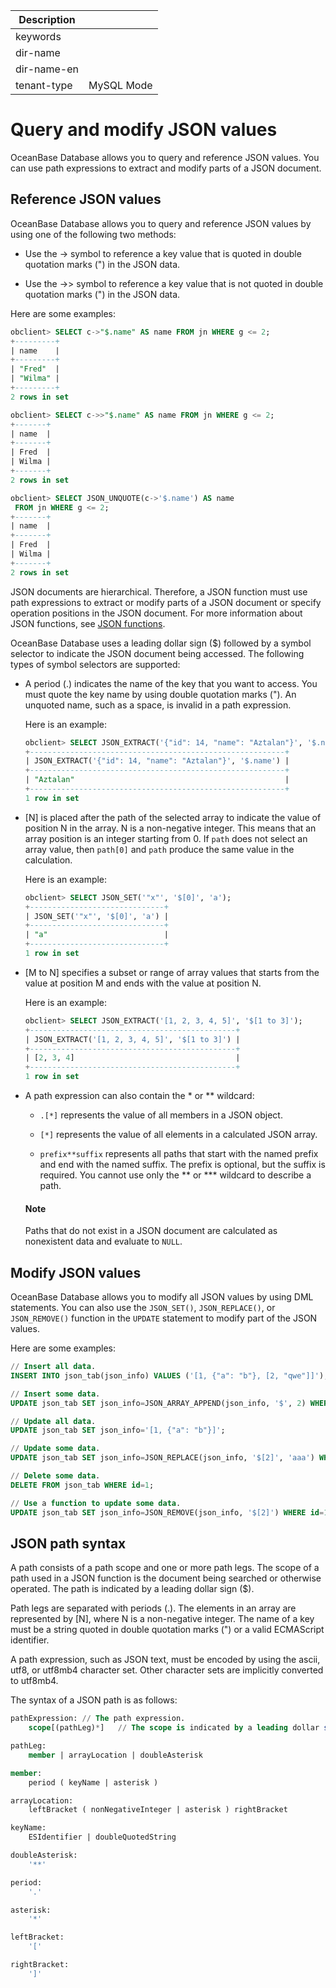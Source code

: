 | Description   |                 |
|---------------|-----------------|
| keywords      |                 |
| dir-name      |                 |
| dir-name-en   |                 |
| tenant-type   | MySQL Mode      |

# Query and modify JSON values


OceanBase Database allows you to query and reference JSON values. You can use path expressions to extract and modify parts of a JSON document.

## Reference JSON values

OceanBase Database allows you to query and reference JSON values by using one of the following two methods:

* Use the -\> symbol to reference a key value that is quoted in double quotation marks (") in the JSON data.

* Use the -\>\> symbol to reference a key value that is not quoted in double quotation marks (") in the JSON data.

Here are some examples:

```sql
obclient> SELECT c->"$.name" AS name FROM jn WHERE g <= 2;
+---------+
| name    |
+---------+
| "Fred"  |
| "Wilma" |
+---------+
2 rows in set

obclient> SELECT c->>"$.name" AS name FROM jn WHERE g <= 2;
+-------+
| name  |
+-------+
| Fred  |
| Wilma |
+-------+
2 rows in set

obclient> SELECT JSON_UNQUOTE(c->'$.name') AS name
 FROM jn WHERE g <= 2;
+-------+
| name  |
+-------+
| Fred  |
| Wilma |
+-------+
2 rows in set
```

JSON documents are hierarchical. Therefore, a JSON function must use path expressions to extract or modify parts of a JSON document or specify operation positions in the JSON document. For more information about JSON functions, see [JSON functions](../../../400.functions-of-mysql-mode/700.json-functions-of-mysql-mode/100.create-json-text-function-of-mysql-mode/100.json-array-of-mysql-mode.md).

OceanBase Database uses a leading dollar sign ($) followed by a symbol selector to indicate the JSON document being accessed. The following types of symbol selectors are supported:

* A period (.) indicates the name of the key that you want to access. You must quote the key name by using double quotation marks ("). An unquoted name, such as a space, is invalid in a path expression.

   Here is an example:

   ```sql
   obclient> SELECT JSON_EXTRACT('{"id": 14, "name": "Aztalan"}', '$.name');
   +---------------------------------------------------------+
   | JSON_EXTRACT('{"id": 14, "name": "Aztalan"}', '$.name') |
   +---------------------------------------------------------+
   | "Aztalan"                                               |
   +---------------------------------------------------------+
   1 row in set
   ```

* \[N\] is placed after the path of the selected array to indicate the value of position N in the array. N is a non-negative integer. This means that an array position is an integer starting from 0. If `path` does not select an array value, then `path[0]` and `path` produce the same value in the calculation.

   Here is an example:

   ```sql
   obclient> SELECT JSON_SET('"x"', '$[0]', 'a');
   +------------------------------+
   | JSON_SET('"x"', '$[0]', 'a') |
   +------------------------------+
   | "a"                          |
   +------------------------------+
   1 row in set
   ```

* \[M to N\] specifies a subset or range of array values that starts from the value at position M and ends with the value at position N.

   Here is an example:

   ```sql
   obclient> SELECT JSON_EXTRACT('[1, 2, 3, 4, 5]', '$[1 to 3]');
   +----------------------------------------------+
   | JSON_EXTRACT('[1, 2, 3, 4, 5]', '$[1 to 3]') |
   +----------------------------------------------+
   | [2, 3, 4]                                    |
   +----------------------------------------------+
   1 row in set
   ```

* A path expression can also contain the \* or \*\* wildcard:

   * `.[*]` represents the value of all members in a JSON object.

   * `[*]` represents the value of all elements in a calculated JSON array.

   * `prefix**suffix` represents all paths that start with the named prefix and end with the named suffix. The prefix is optional, but the suffix is required. You cannot use only the \*\* or \*\*\* wildcard to describe a path.

  <main id="notice" type='explain'>
    <h4>Note</h4>
    <p>Paths that do not exist in a JSON document are calculated as nonexistent data and evaluate to <code>NULL</code>. </p>
  </main>

## Modify JSON values

OceanBase Database allows you to modify all JSON values by using DML statements. You can also use the `JSON_SET()`, `JSON_REPLACE()`, or `JSON_REMOVE()` function in the `UPDATE` statement to modify part of the JSON values.

Here are some examples:

```sql
// Insert all data.
INSERT INTO json_tab(json_info) VALUES ('[1, {"a": "b"}, [2, "qwe"]]');

// Insert some data.
UPDATE json_tab SET json_info=JSON_ARRAY_APPEND(json_info, '$', 2) WHERE id=1;

// Update all data.
UPDATE json_tab SET json_info='[1, {"a": "b"}]';

// Update some data.
UPDATE json_tab SET json_info=JSON_REPLACE(json_info, '$[2]', 'aaa') WHERE id=1;

// Delete some data.
DELETE FROM json_tab WHERE id=1;

// Use a function to update some data.
UPDATE json_tab SET json_info=JSON_REMOVE(json_info, '$[2]') WHERE id=1;
```

## JSON path syntax

A path consists of a path scope and one or more path legs. The scope of a path used in a JSON function is the document being searched or otherwise operated. The path is indicated by a leading dollar sign ($).

Path legs are separated with periods (.). The elements in an array are represented by \[N\], where N is a non-negative integer. The name of a key must be a string quoted in double quotation marks (") or a valid ECMAScript identifier.

A path expression, such as JSON text, must be encoded by using the ascii, utf8, or utf8mb4 character set. Other character sets are implicitly converted to utf8mb4.

The syntax of a JSON path is as follows:

```sql
pathExpression: // The path expression.
    scope[(pathLeg)*]   // The scope is indicated by a leading dollar sign ($).

pathLeg:
    member | arrayLocation | doubleAsterisk

member:
    period ( keyName | asterisk )

arrayLocation:
    leftBracket ( nonNegativeInteger | asterisk ) rightBracket

keyName:
    ESIdentifier | doubleQuotedString

doubleAsterisk:
    '**'

period:
    '.'

asterisk:
    '*'

leftBracket:
    '['

rightBracket:
    ']'
```
